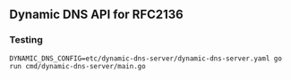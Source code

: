 ## Dynamic DNS API for RFC2136

### Testing

```
DYNAMIC_DNS_CONFIG=etc/dynamic-dns-server/dynamic-dns-server.yaml go run cmd/dynamic-dns-server/main.go
```